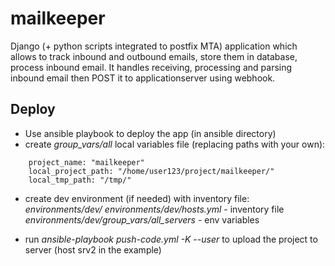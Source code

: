# mailkeeper
  Django (+ python scripts integrated to postfix MTA) application which allows to track inbound and outbound emails,
store them in database, process inbound email.
It handles receiving, processing and parsing inbound email then POST it to
applicationserver using webhook.

## Deploy

- Use ansible playbook to deploy the app (in ansible directory)
- create *group_vars/all* local variables file (replacing paths with your own):
```
    project_name: "mailkeeper"
    local_project_path: "/home/user123/project/mailkeeper/"
    local_tmp_path: "/tmp/"
```
- create dev environment (if needed) with inventory file:
 *environments/dev/*
 *environments/dev/hosts.yml* - inventory file
 *environments/dev/group_vars/all_servers* - env variables

- run *ansible-playbook push-code.yml -K --user <username>* to upload
the project to server (host srv2 in the example)
